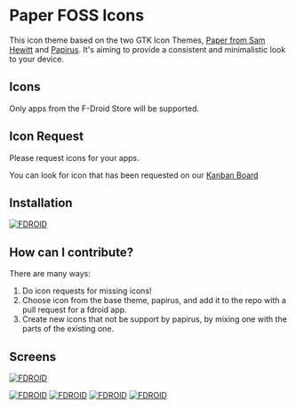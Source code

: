 # Paper FOSS Icons
This icon theme based on the two GTK Icon Themes, [Paper from Sam Hewitt](https://github.com/snwh/paper-icon-theme) and [Papirus](https://github.com/PapirusDevelopmentTeam/papirus-icon-theme). It's aiming to provide a consistent and minimalistic look to your device.

## Icons
Only apps from the F-Droid Store will be supported.

## Icon Request
Please request icons for your apps.

You can look for icon that has been requested on our [Kanban Board](https://board.kiefer-networks.de/?controller=BoardViewController&action=readonly&token=6c296e435be93377ce9688f872f48d8f409f57a7837bcbf4cfcd72243c70)
## Installation
[![FDROID](https://gitlab.com/beli3ver/Paper-FOSS-Theme/raw/master/gitlab/fdroid.png)](https://f-droid.org/packages/com.kn.paper_foss_theme/)

## How can I contribute?
There are many ways:
1) Do icon requests for missing icons!
2) Choose icon from the base theme, papirus, and add it to the repo with a pull request for a fdroid app.
3) Create new icons that not be support by papirus, by mixing one with the parts of the existing one.

## Screens
[![FDROID](https://gitlab.com/beli3ver/Paper-FOSS-Theme/raw/master/gitlab/screens/3.png)](https://gitlab.com/beli3ver/Paper-FOSS-Theme/raw/master/gitlab/screens/3.png)



[![FDROID](https://gitlab.com/beli3ver/Paper-FOSS-Theme/raw/master/gitlab/screens/1thumb.png)](https://gitlab.com/beli3ver/Paper-FOSS-Theme/raw/master/gitlab/screens/1.png)
[![FDROID](https://gitlab.com/beli3ver/Paper-FOSS-Theme/raw/master/gitlab/screens/2thumb.png)](https://gitlab.com/beli3ver/Paper-FOSS-Theme/raw/master/gitlab/screens/2.png)
[![FDROID](https://gitlab.com/beli3ver/Paper-FOSS-Theme/raw/master/gitlab/screens/5thumb.png)](https://gitlab.com/beli3ver/Paper-FOSS-Theme/raw/master/gitlab/screens/5.png)
[![FDROID](https://gitlab.com/beli3ver/Paper-FOSS-Theme/raw/master/gitlab/screens/6thumb.png)](https://gitlab.com/beli3ver/Paper-FOSS-Theme/raw/master/gitlab/screens/6.png)


